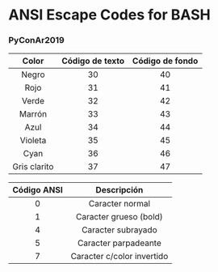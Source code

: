 # ANSI Escape Codes for BASH
### PyConAr2019

| Color        | Código de texto | Código de fondo |
|:------------:|:---------------:|:---------------:|
| Negro        |        30       |        40       |
| Rojo         |        31       |        41       |
| Verde        |        32       |        42       |
| Marrón       |        33       |        43       |
| Azul         |        34       |        44       |
| Violeta      |        35       |        45       |
| Cyan         |        36       |        46       |
| Gris clarito |        37       |        47       |

| Código ANSI |         Descripción        |
|:-----------:|:--------------------------:|
| 0           |       Caracter normal      |
| 1           |   Caracter grueso (bold)   |
| 4           |     Caracter subrayado     |
| 5           |    Caracter parpadeante    |
| 7           | Caracter c/color invertido |
